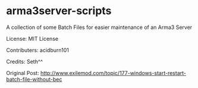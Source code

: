 # arma3server-scripts
A collection of some Batch Files for easier maintenance of an Arma3 Server

License: MIT License

Contributers:
acidburn101

Credits: Seth^^

Original Post: http://www.exilemod.com/topic/177-windows-start-restart-batch-file-without-bec
